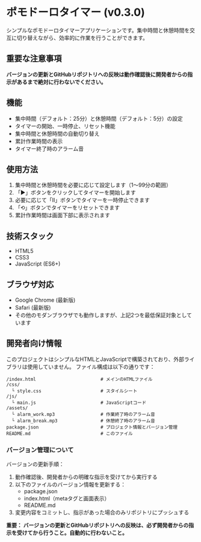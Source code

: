 # ポモドーロタイマー (v0.3.0)

シンプルなポモドーロタイマーアプリケーションです。集中時間と休憩時間を交互に切り替えながら、効率的に作業を行うことができます。

## 重要な注意事項

**バージョンの更新とGitHubリポジトリへの反映は動作確認後に開発者からの指示があるまで絶対に行わないでください。**

## 機能

- 集中時間（デフォルト：25分）と休憩時間（デフォルト：5分）の設定
- タイマーの開始、一時停止、リセット機能
- 集中時間と休憩時間の自動切り替え
- 累計作業時間の表示
- タイマー終了時のアラーム音

## 使用方法

1. 集中時間と休憩時間を必要に応じて設定します（1〜99分の範囲）
2. 「▶」ボタンをクリックしてタイマーを開始します
3. 必要に応じて「Ⅱ」ボタンでタイマーを一時停止できます
4. 「⟲」ボタンでタイマーをリセットできます
5. 累計作業時間は画面下部に表示されます

## 技術スタック

- HTML5
- CSS3
- JavaScript (ES6+)

## ブラウザ対応

- Google Chrome (最新版)
- Safari (最新版)
- その他のモダンブラウザでも動作しますが、上記2つを最低保証対象としています

## 開発者向け情報

このプロジェクトはシンプルなHTMLとJavaScriptで構築されており、外部ライブラリは使用していません。
ファイル構成は以下の通りです：

```
/index.html                        # メインのHTMLファイル
/css/
  └ style.css                      # スタイルシート
/js/
  └ main.js                        # JavaScriptコード
/assets/
  └ alarm_work.mp3                 # 作業終了時のアラーム音
  └ alarm_break.mp3                # 休憩終了時のアラーム音
package.json                       # プロジェクト情報とバージョン管理
README.md                          # このファイル
```

### バージョン管理について

バージョンの更新手順：

1. 動作確認後、開発者からの明確な指示を受けてから実行する
2. 以下のファイルのバージョン情報を更新する：
   - package.json
   - index.html（metaタグと画面表示）
   - README.md
3. 変更内容をコミットし、指示があった場合のみリポジトリにプッシュする

**重要： バージョンの更新とGitHubリポジトリへの反映は、必ず開発者からの指示を受けてから行うこと。自動的に行わないこと。**
